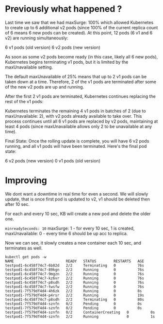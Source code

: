 
# Previously what happened ?

Last time we saw that we had maxSurge: 100% which allowed Kubernetes to create up to 6 additional v2 pods (since 100% of the current replica count of 6 means 6 new pods can be created). At this point, 12 pods (6 v1 and 6 v2) are running simultaneously:

6 v1 pods (old version)
6 v2 pods (new version)

As soon as some v2 pods become ready (in this case, likely all 6 new pods), Kubernetes begins terminating v1 pods, but it is limited by the maxUnavailable setting.

The default maxUnavailable of 25% means that up to 2 v1 pods can be taken down at a time.
Therefore, 2 of the v1 pods are terminated after some of the new v2 pods are up and running.

After the first 2 v1 pods are terminated, Kubernetes continues replacing the rest of the v1 pods:

Kubernetes terminates the remaining 4 v1 pods in batches of 2 (due to maxUnavailable: 2), with v2 pods already available to take over.
This process continues until all 6 v1 pods are replaced by v2 pods, maintaining at least 4 pods (since maxUnavailable allows only 2 to be unavailable at any time).

Final State:
Once the rolling update is complete, you will have 6 v2 pods running, and all v1 pods will have been terminated. Here's the final pod state:

6 v2 pods (new version)
0 v1 pods (old version)

# Improving 

We dont want a downtime in real time for even a second. We will slowly update, that is once first pod is updated to v2, v1 should be deleted then after 10 sec. 

For each and every 10 sec, KB will create a new pod and delete the older one.

`minreadySeconds: 10`
maxSurge: 1 - for every 10 sec, 1 is created, 
maxUnavailable: 0  - every time 6 should be up acc to replica.


Now we can see, it slowly creates a new container each 10 sec, and terminates as well.
```
kubectl get pods -w
NAME                        READY   STATUS        RESTARTS   AGE
testpod1-6c458f74c7-6b82d   2/2     Terminating   0          76s
testpod1-6c458f74c7-89kgn   2/2     Running       0          76s
testpod1-6c458f74c7-9mgzn   2/2     Running       0          76s
testpod1-6c458f74c7-kz6vr   2/2     Running       0          76s
testpod1-6c458f74c7-p8sdh   2/2     Running       0          76s
testpod1-6c458f74c7-twsfw   2/2     Running       0          76s
testpod1-7f579df4d4-4h6zk   2/2     Running       0          8s
testpod1-7f579df4d4-p4rsr   2/2     Running       0          19s
testpod1-6c458f74c7-p8sdh   2/2     Terminating   0          80s
testpod1-7f579df4d4-sznfn   0/2     Pending       0          0s
testpod1-7f579df4d4-sznfn   0/2     Pending       0          0s
testpod1-7f579df4d4-sznfn   0/2     ContainerCreating   0          0s
testpod1-7f579df4d4-sznfn   2/2     Running             0          1s

```